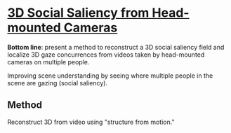 # [3D Social Saliency from Head-mounted Cameras](http://www.cs.cmu.edu/~hyunsoop/nips/NIPS12.pdf)

**Bottom line**: present a method to reconstruct a 3D social saliency field and localize 3D gaze concurrences from videos taken by head-mounted cameras on multiple people.

Improving scene understanding by seeing where multiple people in the scene are gazing (social saliency).

## Method
Reconstruct 3D from video using "structure from motion."
<!--stackedit_data:
eyJoaXN0b3J5IjpbLTU3MTA0MzI2NCwtMjA4MDMwODg5MCwtMT
ExNDE0NjI5MF19
-->